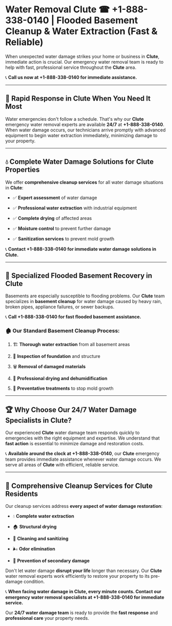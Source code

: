 # Water Removal Clute ☎ +1-888-338-0140 | Flooded Basement Cleanup & Water Extraction (Fast & Reliable)

When unexpected water damage strikes your home or business in **Clute**, immediate action is crucial. Our emergency water removal team is ready to help with fast, professional service throughout the **Clute** area. 

📞 **Call us now at +1-888-338-0140 for immediate assistance.**
---
## 🚀 Rapid Response in Clute When You Need It Most
Water emergencies don't follow a schedule. That's why our **Clute** emergency water removal experts are available **24/7** at **+1-888-338-0140**. When water damage occurs, our technicians arrive promptly with advanced equipment to begin water extraction immediately, minimizing damage to your property.
---
## 💧 Complete Water Damage Solutions for Clute Properties
We offer **comprehensive cleanup services** for all water damage situations in **Clute**:
- ✅ **Expert assessment** of water damage  
- ✅ **Professional water extraction** with industrial equipment  
- ✅ **Complete drying** of affected areas  
- ✅ **Moisture control** to prevent further damage  
- ✅ **Sanitization services** to prevent mold growth  
📞 **Contact +1-888-338-0140 for immediate water damage solutions in Clute.**
---
## 🌊 Specialized Flooded Basement Recovery in Clute
Basements are especially susceptible to flooding problems. Our **Clute** team specializes in **basement cleanup** for water damage caused by heavy rain, broken pipes, appliance failures, or sewer backups. 
📞 **Call +1-888-338-0140 for fast flooded basement assistance.**
### 🏚️ Our Standard Basement Cleanup Process:
1. 🏗️ **Thorough water extraction** from all basement areas  
2. 🔎 **Inspection of foundation** and structure  
3. 🗑️ **Removal of damaged materials**  
4. 💨 **Professional drying and dehumidification**  
5. 🚫 **Preventative treatments** to stop mold growth  
---
## 🏆 Why Choose Our 24/7 Water Damage Specialists in Clute?
Our experienced **Clute** water damage team responds quickly to emergencies with the right equipment and expertise. We understand that **fast action** is essential to minimize damage and restoration costs.
📞 **Available around the clock at +1-888-338-0140**, our **Clute** emergency team provides immediate assistance whenever water damage occurs. We serve all areas of **Clute** with efficient, reliable service.
---
## 🧹 Comprehensive Cleanup Services for Clute Residents
Our cleanup services address **every aspect of water damage restoration**:
- 💧 **Complete water extraction**  
- 🏠 **Structural drying**  
- 🧼 **Cleaning and sanitizing**  
- 🌬️ **Odor elimination**  
- 🚫 **Prevention of secondary damage**  
Don't let water damage **disrupt your life** longer than necessary. Our **Clute** water removal experts work efficiently to restore your property to its pre-damage condition.
📞 **When facing water damage in Clute, every minute counts. Contact our emergency water removal specialists at +1-888-338-0140 for immediate service.**
Our **24/7 water damage team** is ready to provide the **fast response** and **professional care** your property needs.

